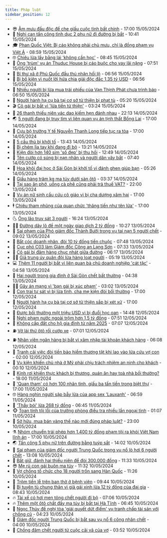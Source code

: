 ```yaml
---
title: Pháp luật
sidebar_position: 12
---
```


<!-- vnexpress-phap-luat:START -->
- 😎 [Âm mưu đầu độc để che giấu cuộc tình bất chính](https://vnexpress.net/am-muu-dau-doc-de-che-giau-cuoc-tinh-bat-chinh-4746540.html) - 17:00 15/05/2024
- 🥰 [Nghi can tấn công tình dục 2 phụ nữ đi đường bị bắt](https://vnexpress.net/nghi-can-tan-cong-tinh-duc-2-phu-nu-di-duong-bi-bat-4746489.html) - 10:41 15/05/2024
- 🎓 [Phan Quốc Việt: Bị cáo không phải chủ mưu, chỉ là đồng phạm vụ Việt Á](https://vnexpress.net/phan-quoc-viet-bi-cao-khong-phai-chu-muu-chi-la-dong-pham-vu-viet-a-4746359.html) - 08:59 15/05/2024
- 🤓 [Chiêu lừa lấy bằng lái &#39;không cần học&#39;](https://vnexpress.net/chieu-lua-lay-bang-lai-khong-can-hoc-4746406.html) - 08:45 15/05/2024
- 🎊 [Ông &#39;trùm&#39; vụ án Thuduc House bị cáo buộc cho vay lãi nặng](https://vnexpress.net/ong-trum-vu-an-thuduc-house-bi-cao-buoc-cho-vay-lai-nang-4746367.html) - 07:51 15/05/2024
- 🙉 [Bí thư xã ở Phú Quốc đầu thú nhận hối lộ](https://vnexpress.net/bi-thu-xa-o-phu-quoc-dau-thu-nhan-hoi-lo-4746353.html) - 06:56 15/05/2024
- 🤡 [Bị bố kiện vì nuốt lời hứa chia giải độc đắc 1,35 tỷ USD](https://vnexpress.net/bi-bo-kien-vi-nuot-loi-hua-chia-giai-doc-dac-1-35-ty-usd-4746291.html) - 06:56 15/05/2024
- 🗽 [Nhiều người bị lừa mua trái phiếu của Vạn Thịnh Phát chưa trình báo](https://vnexpress.net/nhieu-nguoi-bi-lua-mua-trai-phieu-cua-van-thinh-phat-chua-trinh-bao-4746278.html) - 06:50 15/05/2024
- 🌋 [Người hành hạ cụ bà tại cơ sở từ thiện bị phạt tù](https://vnexpress.net/nguoi-hanh-ha-cu-ba-tai-co-so-tu-thien-bi-phat-tu-4746320.html) - 05:20 15/05/2024
- 🎬 [Cô gái bị bắt vì &#39;lừa tiền từ thiện&#39;](https://vnexpress.net/co-gai-bi-bat-vi-lua-tien-tu-thien-4746158.html) - 03:24 15/05/2024
- 💯 [26 thanh thiếu niên vác dao kiếm hẹn đánh nhau](https://video.vnexpress.net/26-thanh-thieu-nien-vac-dao-kiem-hen-danh-nhau-4746042.html) - 22:13 14/05/2024
- 🌏 [5 người đang bị truy tìm vì liên quan vụ án tịnh thất Bồng Lai](https://vnexpress.net/5-nguoi-dang-bi-truy-tim-vi-lien-quan-vu-an-tinh-that-bong-lai-4745952.html) - 17:00 14/05/2024
- 🌊 [Cựu bộ trưởng Y tế Nguyễn Thanh Long tiếp tục ra tòa](https://vnexpress.net/cuu-bo-truong-y-te-nguyen-thanh-long-tiep-tuc-ra-toa-4745929.html) - 17:00 14/05/2024
- 💂 [5 cầu thủ bị khởi tố](https://vnexpress.net/5-cau-thu-bi-khoi-to-4743913.html) - 13:43 14/05/2024
- 🎡 [Bị chém lìa tay khi đang đi bộ](https://vnexpress.net/bi-chem-lia-tay-khi-dang-di-bo-4746023.html) - 13:21 14/05/2024
- 🫶 [Kiện đòi hơn 140 sim &#39;số đẹp&#39; bị thu hồi](https://vnexpress.net/kien-doi-hon-140-sim-so-dep-bi-thu-hoi-4746035.html) - 12:49 14/05/2024
- 🐲 [Tên cướp có súng bị nạn nhân và người dân vây bắt](https://vnexpress.net/ten-cuop-co-sung-bi-nan-nhan-va-nguoi-dan-vay-bat-4745909.html) - 07:40 14/05/2024
- 🚀 [Hoa khôi đại học ở Sài Gòn bị khởi tố vì đánh ghen giúp bạn](https://vnexpress.net/hoa-khoi-dai-hoc-o-sai-gon-bi-khoi-to-vi-danh-ghen-giup-ban-4745853.html) - 05:26 14/05/2024
- 🎊 [Giấu hàng trăm kg ma túy dưới sàn ôtô](https://video.vnexpress.net/giau-hang-tram-kg-ma-tuy-duoi-san-oto-4745557.html) - 03:37 14/05/2024
- 🤗 [Tại sao ăn phở, uống cà phê cũng phải trả thuế VAT?](https://vnexpress.net/tai-sao-an-pho-uong-ca-phe-cung-phai-tra-thue-vat-4745178.html) - 22:00 13/05/2024
- 🗽 [Vụ án nữ sinh cầu cứu cô giáo vì bị cha dượng xâm hại](https://vnexpress.net/vu-an-nu-sinh-cau-cuu-co-giao-vi-bi-cha-duong-xam-hai-4745610.html) - 17:00 13/05/2024
- 🕴 [Chiêu tham nhũng của quan chức &#39;thăng tiến như tên lửa&#39;](https://vnexpress.net/thu-doan-tham-nhung-cua-quan-chuc-thang-tien-nhu-ten-lua-4745603.html) - 17:00 13/05/2024
- 🌜 [Ông lão truy sát 3 người](https://vnexpress.net/ong-lao-truy-sat-3-nguoi-4745642.html) - 16:24 13/05/2024
- 🧑‍🏫 [Đường dây lô đề một ngày giao dịch 2 tỷ đồng](https://vnexpress.net/duong-day-lo-de-mot-ngay-giao-dich-2-ty-dong-4745587.html) - 10:27 13/05/2024
- 🦩 [Sai phạm của Phó giám đốc Thành Bưởi trong vụ tai nạn 5 người chết](https://vnexpress.net/sai-pham-cua-pho-giam-doc-thanh-buoi-trong-vu-tai-nan-5-nguoi-chet-4745512.html) - 09:02 13/05/2024
- 💼 [Bắt cóc doanh nhân, đòi 10 tỷ đồng tiền chuộc](https://vnexpress.net/bat-coc-doanh-nhan-doi-10-ty-dong-tien-chuoc-4745457.html) - 07:48 13/05/2024
- 💫 [Cục phó C03 làm Giám đốc Công an Lạng Sơn](https://vnexpress.net/cuc-pho-c03-lam-giam-doc-cong-an-lang-son-4745440.html) - 07:33 13/05/2024
- 🦅 [Cô gái bị đâm hàng chục nhát giữa đường](https://vnexpress.net/co-gai-bi-dam-hang-chuc-nhat-giua-duong-4745437.html) - 06:17 13/05/2024
- 🧑‍💻 [Giả trung úy quân đội lừa hàng loạt người](https://vnexpress.net/gia-trung-uy-quan-doi-lua-hang-loat-nguoi-4745404.html) - 05:19 13/05/2024
- 💻 [Thêm 11 người bị bắt vì liên quan bà chủ doanh nghiệp &#39;cát tặc&#39;](https://vnexpress.net/them-11-nguoi-bi-bat-vi-lien-quan-ba-chu-doanh-nghiep-cat-tac-4745351.html) - 04:58 13/05/2024
- 🤠 [Hai người trong gia đình ở Sài Gòn chết bất thường](https://vnexpress.net/hai-nguoi-trong-gia-dinh-o-sai-gon-chet-bat-thuong-4745398.html) - 04:38 13/05/2024
- 🧑‍🏫 [Gây án mạng vì &#39;bạn gái bị xúc phạm&#39;](https://vnexpress.net/gay-an-mang-vi-ban-gai-bi-xuc-pham-4745313.html) - 03:02 13/05/2024
- 🌈 [Con trai tự sát vì bị lừa tình, cha mẹ kiện đòi bồi thường](https://vnexpress.net/con-trai-tu-sat-vi-bi-lua-tinh-cha-me-kien-doi-boi-thuong-4745191.html) - 17:00 12/05/2024
- 🌮 [Người hành hạ cụ bà tại cơ sở từ thiện sắp bị xét xử](https://vnexpress.net/nguoi-hanh-ha-cu-ba-tai-co-so-tu-thien-sap-bi-xet-xu-4744932.html) - 17:00 12/05/2024
- 🐲 [Được bồi thường một triệu USD vì bị đuổi học oan](https://vnexpress.net/duoc-boi-thuong-mot-trieu-usd-vi-bi-duoi-hoc-oan-4745172.html) - 14:48 12/05/2024
- 🧰 [Nghi phạm nước ngoài trộm hơn 1,5 tỷ đồng](https://vnexpress.net/nghi-pham-nuoc-ngoai-trom-hon-1-5-ty-dong-4745110.html) - 07:51 12/05/2024
- 💄 [Không cấp đất cho hộ gia đình từ năm 2025](https://vnexpress.net/khong-cap-dat-cho-ho-gia-dinh-tu-nam-2025-4744491.html) - 07:07 12/05/2024
- ⛽️ [Vờ lái thử ôtô rồi cướp xe](https://vnexpress.net/vo-lai-thu-oto-roi-cuop-xe-4745081.html) - 07:01 12/05/2024
- ⛽️ [Nhân viên ngân hàng bị bắt vì xâm nhập tài khoản khách hàng](https://vnexpress.net/nhan-vien-ngan-hang-bi-bat-vi-xam-nhap-tai-khoan-khach-hang-4745075.html) - 06:08 12/05/2024
- 💂 [Tranh cãi việc đòi tiền bảo hiểm thương tật khi lao vào lửa cứu vợ con](https://vnexpress.net/tranh-cai-viec-doi-tien-bao-hiem-thuong-tat-khi-lao-vao-lua-cuu-vo-con-4744203.html) - 02:00 12/05/2024
- 🤔 [Vụ kiện khiến chủ nhà ở Mỹ phải chịu trách nhiệm an ninh cho khách](https://vnexpress.net/vu-kien-khien-chu-nha-o-my-phai-chiu-trach-nhiem-an-ninh-cho-khach-4744495.html) - 00:10 12/05/2024
- 🧐 [Kính rơi khiến thực khách bị thương, quán ăn hay toà nhà bồi thường?](https://vnexpress.net/kinh-roi-khien-thuc-khach-bi-thuong-quan-an-hay-toa-nha-boi-thuong-4744930.html) - 18:00 11/05/2024
- 🎃 [&#39;Quan tham&#39; có hơn 100 nhân tình, giấu ba tấn tiền trong biệt thự](https://vnexpress.net/quan-tham-co-hon-100-nhan-tinh-giau-ba-tan-tien-trong-biet-thu-4743760.html) - 17:00 11/05/2024
- 🤓 [Hàng nghìn người sập bẫy lừa của app sex &#39;Lauxanh&#39;](https://vnexpress.net/hang-nghin-nguoi-sap-bay-lua-cua-app-sex-lauxanh-4744823.html) - 06:59 11/05/2024
- 💃 [&#39;Thầy bói&#39; lừa 268 tỷ đồng](https://vnexpress.net/thay-boi-lua-268-ty-dong-hang-chuc-nguoi-4744862.html) - 06:45 11/05/2024
- 🐵 [Toan tính tội lỗi của trưởng phòng điều tra nhiều lần ngoại tình](https://vnexpress.net/toan-tinh-sau-nhung-cuoc-tinh-cua-truong-phong-dieu-tra-ham-sac-duc-4744695.html) - 01:07 11/05/2024
- 🤖 [Sở hữu, mua bán vàng thế nào mới đúng pháp luật?](https://vnexpress.net/ban-co-biet-quy-dinh-phap-luat-ve-so-huu-mua-ban-vang-4744597.html) - 23:00 10/05/2024
- ⚗️ [Nhóm chuyển trái phép hơn 1.400 tỷ đồng phạm tội ra khỏi Việt Nam lĩnh án](https://vnexpress.net/nhom-chuyen-trai-phep-hon-1-400-ty-dong-pham-toi-ra-khoi-viet-nam-linh-an-4744646.html) - 17:00 10/05/2024
- 🌏 [Tấn công 5 phụ nữ trên đường bằng tuýp sắt](https://vnexpress.net/tan-cong-5-phu-nu-tren-duong-bang-tuyp-sat-4744656.html) - 14:02 10/05/2024
- 🦆 [Sai phạm của giám đốc người Trung Quốc trong vụ nổ lò hơi 6 người chết](https://vnexpress.net/sai-pham-cua-giam-doc-nguoi-trung-quoc-trong-vu-no-lo-hoi-6-nguoi-chet-4744650.html) - 13:08 10/05/2024
- 🐎 [Bắt giữ, đánh hai thiếu niên để đòi 300.000 đồng](https://vnexpress.net/bat-giu-danh-hai-thieu-nien-de-doi-300-000-dong-4744638.html) - 11:33 10/05/2024
- 😎 [Mẹ rủ con gái buôn ma túy](https://vnexpress.net/me-ru-con-gai-buon-ma-tuy-4744615.html) - 11:32 10/05/2024
- 💪 [Vợ chồng tổ chức cho 18 người trốn sang Hàn Quốc](https://vnexpress.net/vo-chong-to-chuc-cho-18-nguoi-tron-sang-han-quoc-4744632.html) - 11:26 10/05/2024
- 🤡 [Trộm tiền lễ trên ban thờ ở bệnh viện](https://video.vnexpress.net/trom-tien-le-tren-ban-tho-o-benh-vien-4744452.html) - 09:44 10/05/2024
- 🌁 [Bị tuyên tù chung thân vì giả gái xinh lừa 12 tỷ đồng của đại gia](https://vnexpress.net/bi-tuyen-tu-chung-than-vi-gia-gai-xinh-lua-12-ty-dong-cua-dai-gia-4744544.html) - 08:43 10/05/2024
- 🔥 [Tài xế có hơi men tông chết người đi bộ](https://vnexpress.net/tai-xe-co-hoi-men-tong-chet-nguoi-di-bo-cung-chieu-4744447.html) - 07:06 10/05/2024
- 🔥 [Thêm một ôtô chất đầy ma túy bị bắt tại Hà Tĩnh](https://vnexpress.net/them-mot-oto-chat-day-ma-tuy-bi-bat-tai-ha-tinh-4744448.html) - 06:45 10/05/2024
- 👺 [Ngọc Thúy đề nghị tòa &#39;giải quyết dứt điểm&#39; vụ tranh chấp tài sản với chồng cũ](https://vnexpress.net/ngoc-thuy-de-nghi-toa-giai-quyet-dut-diem-vu-tranh-chap-tai-san-voi-chong-cu-4744374.html) - 04:23 10/05/2024
- 🎊 [Giám đốc người Trung Quốc bị bắt sau vụ nổ 6 công nhân chết](https://vnexpress.net/giam-doc-nguoi-trung-quoc-bi-bat-sau-vu-no-6-cong-nhan-chet-4744396.html) - 04:00 10/05/2024
- 🎊 [Chồng đâm chết người từ cuộc cãi vã của vợ](https://vnexpress.net/chong-dam-chet-nguoi-tu-cuoc-cai-va-cua-vo-4744328.html) - 03:52 10/05/2024<!-- vnexpress-phap-luat:END -->
